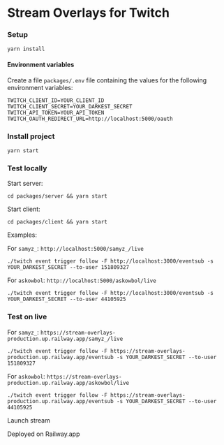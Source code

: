 # Stream Overlays for Twitch

### Setup

```
yarn install
```

#### Environment variables

Create a file `packages/.env` file containing the values for the following environment variables:

```
TWITCH_CLIENT_ID=YOUR_CLIENT_ID
TWITCH_CLIENT_SECRET=YOUR_DARKEST_SECRET
TWITCH_API_TOKEN=YOUR_API_TOKEN
TWITCH_OAUTH_REDIRECT_URL=http://localhost:5000/oauth
```

### Install project

```
yarn start
```

### Test locally

Start server:

```
cd packages/server && yarn start
```

Start client:

```
cd packages/client && yarn start
```

Examples:

For `samyz_`: `http://localhost:5000/samyz_/live`

```
./twitch event trigger follow -F http://localhost:3000/eventsub -s YOUR_DARKEST_SECRET --to-user 151809327
```

For `askowbol`: `http://localhost:5000/askowbol/live`

```
./twitch event trigger follow -F http://localhost:3000/eventsub -s YOUR_DARKEST_SECRET --to-user 44105925
```

### Test on live

For `samyz_`: `https://stream-overlays-production.up.railway.app/samyz_/live`

```
./twitch event trigger follow -F https://stream-overlays-production.up.railway.app/eventsub -s YOUR_DARKEST_SECRET --to-user 151809327
```

For `askowbol`: `https://stream-overlays-production.up.railway.app/askowbol/live`

```
./twitch event trigger follow -F https://stream-overlays-production.up.railway.app/eventsub -s YOUR_DARKEST_SECRET --to-user 44105925
```

Launch stream

Deployed on Railway.app
